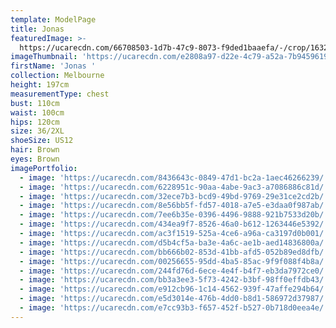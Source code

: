 ```yaml
---
template: ModelPage
title: Jonas
featuredImage: >-
  https://ucarecdn.com/66708503-1d7b-47c9-8073-f9ded1baaefa/-/crop/1632x2057/0,392/-/preview/
imageThumbnail: 'https://ucarecdn.com/e2808a97-d22e-4c79-a52a-7b945961979f/'
firstName: 'Jonas '
collection: Melbourne
height: 197cm
measurementType: chest
bust: 110cm
waist: 100cm
hips: 120cm
size: 36/2XL
shoeSize: US12
hair: Brown
eyes: Brown
imagePortfolio:
  - image: 'https://ucarecdn.com/8436643c-0849-47d1-bc2a-1aec46266239/'
  - image: 'https://ucarecdn.com/6228951c-90aa-4abe-9ac3-a7086886c81d/'
  - image: 'https://ucarecdn.com/32ece7b3-bcd9-49bd-9769-29e31ce2cd2b/'
  - image: 'https://ucarecdn.com/8e56bb5f-fd57-4018-a7e5-e3daa0f987ab/'
  - image: 'https://ucarecdn.com/7ee6b35e-0396-4496-9888-921b7533d20b/'
  - image: 'https://ucarecdn.com/434ea9f7-8526-46a0-b612-1263446e5392/'
  - image: 'https://ucarecdn.com/ac3f1519-525a-4ce6-a96a-ca3197d0b001/'
  - image: 'https://ucarecdn.com/d5b4cf5a-ba3e-4a6c-ae1b-aed14836800a/'
  - image: 'https://ucarecdn.com/bb666b02-853d-41bb-afd5-052b89ed8dfb/'
  - image: 'https://ucarecdn.com/00256655-95dd-4ba5-85ac-9f9f088f4b8a/'
  - image: 'https://ucarecdn.com/244fd76d-6ece-4e4f-b4f7-eb3da7972ce0/'
  - image: 'https://ucarecdn.com/bb3a3ee3-5f73-4242-b3bf-98ff0effdb43/'
  - image: 'https://ucarecdn.com/e912cb96-1c14-4562-939f-47affe294b64/'
  - image: 'https://ucarecdn.com/e5d3014e-476b-4dd0-b8d1-586972d37987/'
  - image: 'https://ucarecdn.com/e7cc93b3-f657-452f-b527-0b718d0eea4e/'
---
```


